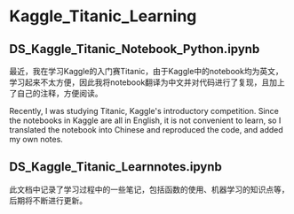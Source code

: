 # Kaggle_Titanic_Learning

## DS_Kaggle_Titanic_Notebook_Python.ipynb
最近，我在学习Kaggle的入门赛Titanic，由于Kaggle中的notebook均为英文，学习起来不太方便，因此我将notebook翻译为中文并对代码进行了复现，且加上了自己的注释，方便阅读。

Recently, I was studying Titanic, Kaggle's introductory competition. Since the notebooks in Kaggle are all in English, it is not convenient to learn, so I translated the notebook into Chinese and reproduced the code, and added my own notes.
## DS_Kaggle_Titanic_Learnnotes.ipynb
此文档中记录了学习过程中的一些笔记，包括函数的使用、机器学习的知识点等，后期将不断进行更新。

